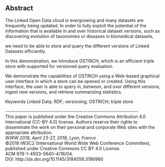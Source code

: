 ## Abstract
<!-- Context      -->
The Linked Open Data cloud is evergrowing and many datasets are frequently being updated.
In order to fully exploit the potential of the information that is available in and over historical dataset versions,
such as discovering evolution of taxonomies or diseases in biomedical datasets,
<!-- Need         -->
we need to be able to store and query the different versions of Linked Datasets efficiently.
<!-- Task         -->
In this demonstration, we introduce OSTRICH, which is an efficient triple store with supported for versioned query evaluation.
<!-- Object       -->
We demonstrate the capabilities of OSTRICH using a Web-based graphical user interface in which a store can be opened or created.
Using this interface, the user is able to query _in_, _between_, and _over_ different versions,
ingest new versions, and retrieve summarizing statistics.
<!-- Findings     -->
<!-- Conclusion   -->
<!-- Perspectives -->

<span id="keywords"><span class="title">Keywords</span> Linked Data; RDF; versioning; OSTRICH; triple store</span>


<span class="printonly firstpagefooter">
<span class="footnotecopyright">
------------------------------------------------------------------<br />
This paper is published under the Creative Commons Attribution 4.0 International (CC-BY 4.0) license.
Authors reserve their rights to disseminate the work on their personal and corporate Web sites with the appropriate attribution.<br />
<span style="font-style:italic">WWW 2018, April 23-27, 2018, Lyon, France</span><br />
©2018  IW3C2 (International World Wide Web Conference Committee),
published under Creative Commons CC BY 4.0 License.<br />
ACM 978-1-4503-5640-4/18/04.<br />
DOI: http://dx.doi.org/10.1145/3184558.3186960
</span>
</span>
